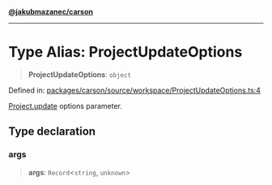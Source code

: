 [**@jakubmazanec/carson**](../README.md)

---

# Type Alias: ProjectUpdateOptions

> **ProjectUpdateOptions**: `object`

Defined in:
[packages/carson/source/workspace/ProjectUpdateOptions.ts:4](https://github.com/jakubmazanec/tools/blob/4a8f82fa13ce52bb52e412e9ac98b543cce14fc2/packages/carson/source/workspace/ProjectUpdateOptions.ts#L4)

[Project.update](../classes/Project.md#update) options parameter.

## Type declaration

### args

> **args**: `Record`\<`string`, `unknown`\>
